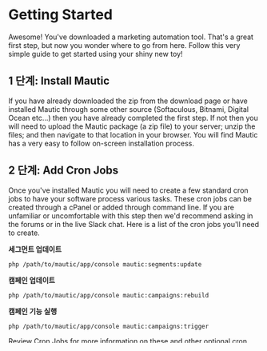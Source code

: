 # Getting Started

Awesome! You've downloaded a marketing automation tool. That's a great first step, but now you wonder where to go from here. Follow this very simple guide to get started using your shiny new toy!

## 1 단계: Install Mautic

If you have already downloaded the zip from the download page or have installed Mautic through some other source (Softaculous, Bitnami, Digital Ocean etc...) then you have already completed the first step. If not then you will need to upload the Mautic package (a zip file) to your server; unzip the files; and then navigate to that location in your browser. You will find Mautic has a very easy to follow on-screen installation process.

## 2 단계: Add Cron Jobs

Once you've installed Mautic you will need to create a few standard cron jobs to have your software process various tasks. These cron jobs can be created through a cPanel or added through command line. If you are unfamiliar or uncomfortable with this step then we'd recommend asking in the forums or in the live Slack chat. Here is a list of the cron jobs you'll need to create.

**세그먼트 업데이트**

`php /path/to/mautic/app/console mautic:segments:update`

**캠페인 업데이트**

`php /path/to/mautic/app/console mautic:campaigns:rebuild`

**캠페인 기능 실행**

`php /path/to/mautic/app/console mautic:campaigns:trigger`

Review [Cron Jobs](./../setup/cron_jobs.html) for more information on these and other optional cron jobs.

## 3 단계: Download the IP lookup service database

By default, Mautic installs set to use MaxMind's free GeoLite2 IP lookup database. Due to the licensing of the database, it cannot be included with Mautic's installation package and thus must be downloaded. Click on the cogwheel in the upper right hand of Mautic to view the Admin menu then click Configuration. On the System Settings tab, scroll down to find the IP lookup service option and click the "Fetch IP Lookup Data Store."

You could also choose another supported IP lookup service if you prefer.

## 4 단계: Install the Tracking Javascript

After installation and setup of the cron jobs you're ready to begin tracking contacts. You will need to add a simple javascript to the websites for each site you wish to track via Mautic. This is a very simple process and you can add this tracking script to your website template file, or install a Mautic integration for the more common CMS platforms. Here is an example of the tracking javascript:

``` <script> (function(w,d,t,u,n,a,m){w['MauticTrackingObject']=n; w[n]=w[n]||function(){(w[n].q=w[n].q||[]).push(arguments)},a=d.createElement(t), m=d.getElementsByTagName(t)[0];a.async=1;a.src=u;m.parentNode.insertBefore(a,m) })(window,document,'script','http(s)://yourmautic.com/mtc.js','mt'); mt('send', 'pageview'); </script> ``` 

You'll need to change the site URL (replace yourmautic.com with your own URL) in the above script.

Checkout [Contact Monitoring](./../contacts/contact_monitoring.html) for more details.

